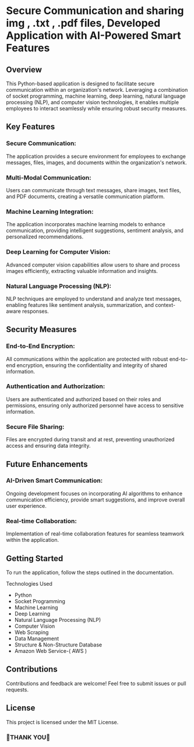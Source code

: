 # Secure Communication and sharing img , .txt , .pdf files, Developed Application with AI-Powered Smart Features
## Overview
This Python-based application is designed to facilitate secure communication within an organization's network. Leveraging a combination of socket programming, machine learning, deep learning, natural language processing (NLP), and computer vision technologies, it enables multiple employees to interact seamlessly while ensuring robust security measures.

## Key Features
### Secure Communication:
The application provides a secure environment for employees to exchange messages, files, images, and documents within the organization's network.

### Multi-Modal Communication: 
Users can communicate through text messages, share images, text files, and PDF documents, creating a versatile communication platform.

### Machine Learning Integration: 
The application incorporates machine learning models to enhance communication, providing intelligent suggestions, sentiment analysis, and personalized recommendations.

### Deep Learning for Computer Vision: 
Advanced computer vision capabilities allow users to share and process images efficiently, extracting valuable information and insights.

### Natural Language Processing (NLP): 
NLP techniques are employed to understand and analyze text messages, enabling features like sentiment analysis, summarization, and context-aware responses.

## Security Measures
### End-to-End Encryption: 
All communications within the application are protected with robust end-to-end encryption, ensuring the confidentiality and integrity of shared information.

### Authentication and Authorization: 
Users are authenticated and authorized based on their roles and permissions, ensuring only authorized personnel have access to sensitive information.

### Secure File Sharing: 
Files are encrypted during transit and at rest, preventing unauthorized access and ensuring data integrity.

## Future Enhancements
### AI-Driven Smart Communication: 
Ongoing development focuses on incorporating AI algorithms to enhance communication efficiency, provide smart suggestions, and improve overall user experience.

### Real-time Collaboration: 
Implementation of real-time collaboration features for seamless teamwork within the application.

## Getting Started
To run the application, follow the steps outlined in the documentation.

Technologies Used
<ul>
<li>Python</li>
<li>Socket Programming</li>
<li>Machine Learning</li>
<li>Deep Learning</li>
<li>Natural Language Processing (NLP)</li>
<li>Computer Vision</li>
<li>Web Scraping</li>
<li>Data Management</li>
<li>Structure & Non-Structure Database</li>
<li>Amazon Web Service-( AWS ) </li>
</ul>

## Contributions
Contributions and feedback are welcome! Feel free to submit issues or pull requests.

## License
This project is licensed under the MIT License.

### 🌹THANK YOU🌹

